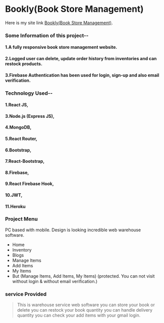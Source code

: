 # Bookly(Book Store Management)

Here is my site link [Bookly(Book Store Management)](https://bookly-project-d23c0.firebaseapp.com/).

### Some Information of this project--

#### 1.A fully responsive book store management website.

#### 2.Logged user can delete, update order history from inventories and can restock products.

#### 3.Firebase Authentication has been used for login, sign-up and also email verification.

### Technology Used--

#### 1.React JS,

#### 3.Node.js (Express JS),

#### 4.MongoDB,

#### 5.React Router,

#### 6.Bootstrap,

#### 7.React-Bootstrap,

#### 8.Firebase,

#### 9.React Firebase Hook,

#### 10.JWT,

#### 11.Heroku

### Project Menu

PC based with mobile. Design is looking incredible web warehouse software.

- Home
- Inventory
- Blogs
- Manage Items
- Add Items
- My Items
- But (Manage Items, Add Items, My Items) (protected. You can not visit without login & without email verification.)

### service Provided

> This is warehouse service web software
> you can store your book or delete
> you can restock your book quantity
> you can handle delivery quantity
> you can check your add items with your gmail login.
